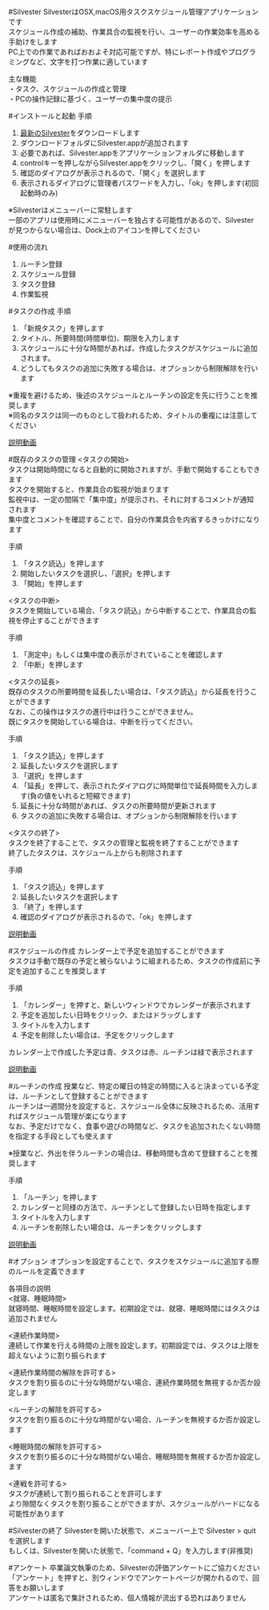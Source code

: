#Silvester
SilvesterはOSX,macOS用タスクスケジュール管理アプリケーションです  
スケジュール作成の補助、作業具合の監視を行い、ユーザーの作業効率を高める手助けをします  
PC上での作業であればおおよそ対応可能ですが、特にレポート作成やプログラミングなど、文字を打つ作業に適しています  
  
主な機能  
・タスク、スケジュールの作成と管理  
・PCの操作記録に基づく、ユーザーの集中度の提示  

#インストールと起動
手順  
1. [最新のSilvester](http://web.sfc.keio.ac.jp/~t13507rs/gp/Silvester.zip)をダウンロードします  
2. ダウンロードフォルダにSilvester.appが追加されます  
3. 必要であれば、Silvester.appをアプリケーションフォルダに移動します  
4. controlキーを押しながらSilvester.appをクリックし、「開く」を押します  
5. 確認のダイアログが表示されるので、「開く」を選択します  
6. 表示されるダイアログに管理者パスワードを入力し、「ok」を押します(初回起動時のみ)  
  
※Silvesterはメニューバーに常駐します  
一部のアプリは使用時にメニューバーを独占する可能性があるので、Silvesterが見つからない場合は、Dock上のアイコンを押してください

#使用の流れ
1. ルーチン登録  
2. スケジュール登録  
3. タスク登録  
4. 作業監視  

#タスクの作成
手順  
1. 「新規タスク」を押します  
2. タイトル、所要時間(時間単位)、期限を入力します  
3. スケジュールに十分な時間があれば、作成したタスクがスケジュールに追加されます。  
4. どうしてもタスクの追加に失敗する場合は、オプションから制限解除を行います  
  
※重複を避けるため、後述のスケジュールとルーチンの設定を先に行うことを推奨します  
※同名のタスクは同一のものとして扱われるため、タイトルの重複には注意してください
  
[説明動画](http://web.sfc.keio.ac.jp/~t13507rs/gp/usage/newTaskUsage.html)

#既存のタスクの管理
<タスクの開始>  
タスクは開始時間になると自動的に開始されますが、手動で開始することもできます  
タスクを開始すると、作業具合の監視が始まります  
監視中は、一定の間隔で「集中度」が提示され、それに対するコメントが通知されます  
集中度とコメントを確認することで、自分の作業具合を内省するきっかけになります  
  
手順  
1. 「タスク読込」を押します  
2. 開始したいタスクを選択し、「選択」を押します  
3. 「開始」を押します  
  
<タスクの中断>  
タスクを開始している場合、「タスク読込」から中断することで、作業具合の監視を停止することができます  
  
手順  
1. 「測定中」もしくは集中度の表示がされていることを確認します  
2. 「中断」を押します  
  
<タスクの延長>  
既存のタスクの所要時間を延長したい場合は、「タスク読込」から延長を行うことができます  
なお、この操作はタスクの進行中は行うことができません。  
既にタスクを開始している場合は、中断を行ってください。

手順  
1. 「タスク読込」を押します  
2. 延長したいタスクを選択します  
3. 「選択」を押します  
4. 「延長」を押して、表示されたダイアログに時間単位で延長時間を入力します(負の値をいれると短縮できます)  
5.  延長に十分な時間があれば、タスクの所要時間が更新されます  
6. タスクの追加に失敗する場合は、オプションから制限解除を行います  
  
<タスクの終了>  
タスクを終了することで、タスクの管理と監視を終了することができます  
終了したタスクは、スケジュール上からも削除されます  
  
手順  
1. 「タスク読込」を押します  
2. 延長したいタスクを選択します  
3. 「終了」を押します  
4. 確認のダイアログが表示されるので、「ok」を押します  
  
[説明動画](http://web.sfc.keio.ac.jp/~t13507rs/gp/usage/loadTaskUsage.html)

#スケジュールの作成
カレンダー上で予定を追加することができます    
タスクは手動で既存の予定と被らないように組まれるため、タスクの作成前に予定を追加することを推奨します  
  
手順  
1. 「カレンダー」を押すと、新しいウィンドウでカレンダーが表示されます  
2. 予定を追加したい日時をクリック、またはドラッグします  
3. タイトルを入力します  
4. 予定を削除したい場合は、予定をクリックします  
  
カレンダー上で作成した予定は青、タスクは赤、ルーチンは緑で表示されます  
  
[説明動画](http://web.sfc.keio.ac.jp/~t13507rs/gp/usage/calendarUsage.html)

#ルーチンの作成
授業など、特定の曜日の特定の時間に入ると決まっている予定は、ルーチンとして登録することができます  
ルーチンは一週間分を設定すると、スケジュール全体に反映されるため、活用すればスケジュール管理が楽になります  
なお、予定だけでなく、食事や遊びの時間など、タスクを追加されたくない時間を指定する手段としても使えます  
  
※授業など、外出を伴うルーチンの場合は、移動時間も含めて登録することを推奨します
  
手順  
1. 「ルーチン」を押します  
2. カレンダーと同様の方法で、ルーチンとして登録したい日時を指定します  
3. タイトルを入力します  
4. ルーチンを削除したい場合は、ルーチンをクリックします  

[説明動画](http://web.sfc.keio.ac.jp/~t13507rs/gp/usage/routineUsage.html)

#オプション
オプションを設定することで、タスクをスケジュールに追加する際のルールを定義できます  
  
各項目の説明  
<就寝、睡眠時間>  
就寝時間、睡眠時間を設定します。初期設定では、就寝、睡眠時間にはタスクは追加されません   
  
<連続作業時間>  
連続して作業を行える時間の上限を設定します。初期設定では、タスクは上限を超えないように割り振られます   
  
<連続作業時間の解除を許可する>    
タスクを割り振るのに十分な時間がない場合、連続作業時間を無視するか否か設定します   
  
<ルーチンの解除を許可する>  
タスクを割り振るのに十分な時間がない場合、ルーチンを無視するか否か設定します  
  
<睡眠時間の解除を許可する>  
タスクを割り振るのに十分な時間がない場合、睡眠時間を無視するか否か設定します  
  
<連戦を許可する>  
タスクが連続して割り振られることを許可します  
より隙間なくタスクを割り振ることができますが、スケジュールがハードになる可能性があります

#Silvesterの終了
Silvesterを開いた状態で、メニューバー上で Silvester > quit を選択します  
もしくは、Silvesterを開いた状態で、「command + Q」を入力します(非推奨)

#アンケート
卒業論文執筆のため、Silvesterの評価アンケートにご協力ください  
「アンケート」を押すと、別ウィンドウでアンケートページが開かれるので、回答をお願いします  
アンケートは匿名で集計されるため、個人情報が流出する恐れはありません